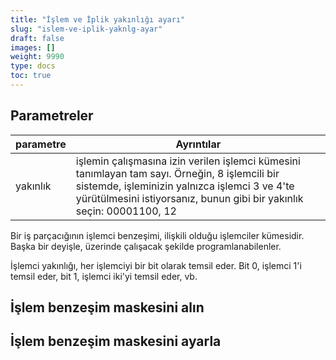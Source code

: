 ```yaml
---
title: "İşlem ve İplik yakınlığı ayarı"
slug: "islem-ve-iplik-yaknlg-ayar"
draft: false
images: []
weight: 9990
type: docs
toc: true
---
```


## Parametreler
| parametre | Ayrıntılar |
| ------ | ------ |
| yakınlık | işlemin çalışmasına izin verilen işlemci kümesini tanımlayan tam sayı. Örneğin, 8 işlemcili bir sistemde, işleminizin yalnızca işlemci 3 ve 4'te yürütülmesini istiyorsanız, bunun gibi bir yakınlık seçin: 00001100, 12 |

Bir iş parçacığının işlemci benzeşimi, ilişkili olduğu işlemciler kümesidir. Başka bir deyişle, üzerinde çalışacak şekilde programlanabilenler.

İşlemci yakınlığı, her işlemciyi bir bit olarak temsil eder. Bit 0, işlemci 1'i temsil eder, bit 1, işlemci iki'yi temsil eder, vb.


## İşlem benzeşim maskesini alın


## İşlem benzeşim maskesini ayarla



